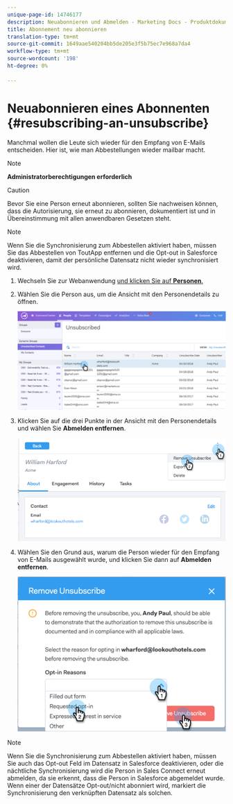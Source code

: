```yaml
---
unique-page-id: 14746177
description: Neuabonnieren und Abmelden - Marketing Docs - Produktdokumentation
title: Abonnement neu abonnieren
translation-type: tm+mt
source-git-commit: 1649aae540204bb5de205e3f5b75ec7e968a7da4
workflow-type: tm+mt
source-wordcount: '198'
ht-degree: 0%

---
```



# Neuabonnieren eines Abonnenten {#resubscribing-an-unsubscribe}

Manchmal wollen die Leute sich wieder für den Empfang von E-Mails entscheiden. Hier ist, wie man Abbestellungen wieder mailbar macht.

>[!NOTE]
>
>**Administratorberechtigungen erforderlich**

>[!CAUTION]
>
>Bevor Sie eine Person erneut abonnieren, sollten Sie nachweisen können, dass die Autorisierung, sie erneut zu abonnieren, dokumentiert ist und in Übereinstimmung mit allen anwendbaren Gesetzen steht.

>[!NOTE]
>
>Wenn Sie die Synchronisierung zum Abbestellen aktiviert haben, müssen Sie das Abbestellen von ToutApp entfernen und die Opt-out in Salesforce deaktivieren, damit der persönliche Datensatz nicht wieder synchronisiert wird.

1. Wechseln Sie zur Webanwendung [und klicken Sie auf **Personen**.](https://toutapp.com/login)

1. Wählen Sie die Person aus, um die Ansicht mit den Personendetails zu öffnen.

   ![](assets/two.png)

1. Klicken Sie auf die drei Punkte in der Ansicht mit den Personendetails und wählen Sie **Abmelden entfernen**.

   ![](assets/three.png)

1. Wählen Sie den Grund aus, warum die Person wieder für den Empfang von E-Mails ausgewählt wurde, und klicken Sie dann auf **Abmelden entfernen**.

   ![](assets/four.png)

>[!NOTE]
>
>Wenn Sie die Synchronisierung zum Abbestellen aktiviert haben, müssen Sie auch das Opt-out Feld im Datensatz in Salesforce deaktivieren, oder die nächtliche Synchronisierung wird die Person in Sales Connect erneut abmelden, da sie erkennt, dass die Person in Salesforce abgemeldet wurde. Wenn einer der Datensätze Opt-out/nicht abonniert wird, markiert die Synchronisierung den verknüpften Datensatz als solchen.
